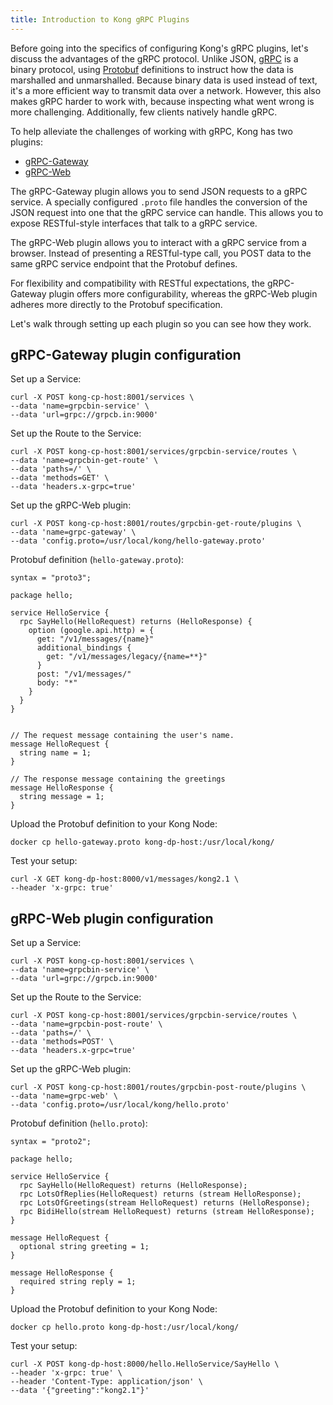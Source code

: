 ```yaml
---
title: Introduction to Kong gRPC Plugins
---
```


Before going into the specifics of configuring Kong's gRPC plugins, let's
discuss the advantages of the gRPC protocol. Unlike JSON,
[gRPC](https://en.wikipedia.org/wiki/GRPC)
is a binary protocol, using [Protobuf](https://en.wikipedia.org/wiki/Protocol_Buffers)
definitions to instruct how the data is marshalled and unmarshalled. Because
binary data is used instead of text, it's a more efficient way to transmit data
over a network. However, this also makes gRPC harder to work with, because inspecting
what went wrong is more challenging. Additionally, few clients natively handle gRPC.

To help alleviate the challenges of working with gRPC, Kong has two plugins:
- [gRPC-Gateway](/hub/kong-inc/grpc-gateway)
- [gRPC-Web](/hub/kong-inc/grpc-web)

The gRPC-Gateway plugin allows you to send JSON requests to a gRPC service. A
specially configured `.proto` file handles the conversion of the JSON request
into one that the gRPC service can handle. This allows you to expose RESTful-style
interfaces that talk to a gRPC service.

The gRPC-Web plugin allows you to interact with a gRPC service from a browser.
Instead of presenting a RESTful-type call, you POST data to the same
gRPC service endpoint that the Protobuf defines.

For flexibility and compatibility with RESTful expectations, the gRPC-Gateway
plugin offers more configurability, whereas the gRPC-Web plugin adheres more
directly to the Protobuf specification.

Let's walk through setting up each plugin so you can see how they work.

## gRPC-Gateway plugin configuration

Set up a Service:

```
curl -X POST kong-cp-host:8001/services \
--data 'name=grpcbin-service' \
--data 'url=grpc://grpcb.in:9000'
```

Set up the Route to the Service:

```
curl -X POST kong-cp-host:8001/services/grpcbin-service/routes \
--data 'name=grpcbin-get-route' \
--data 'paths=/' \
--data 'methods=GET' \
--data 'headers.x-grpc=true'
```

Set up the gRPC-Web plugin:

```
curl -X POST kong-cp-host:8001/routes/grpcbin-get-route/plugins \
--data 'name=grpc-gateway' \
--data 'config.proto=/usr/local/kong/hello-gateway.proto'
```

Protobuf definition (`hello-gateway.proto`):

```
syntax = "proto3";

package hello;

service HelloService {
  rpc SayHello(HelloRequest) returns (HelloResponse) {
    option (google.api.http) = {
      get: "/v1/messages/{name}"
      additional_bindings {
        get: "/v1/messages/legacy/{name=**}"
      }
      post: "/v1/messages/"
      body: "*"
    }
  }
}


// The request message containing the user's name.
message HelloRequest {
  string name = 1;
}

// The response message containing the greetings
message HelloResponse {
  string message = 1;
}
```

Upload the Protobuf definition to your Kong Node:

```
docker cp hello-gateway.proto kong-dp-host:/usr/local/kong/
```

Test your setup:

```
curl -X GET kong-dp-host:8000/v1/messages/kong2.1 \
--header 'x-grpc: true'
```

## gRPC-Web plugin configuration

Set up a Service:

```
curl -X POST kong-cp-host:8001/services \
--data 'name=grpcbin-service' \
--data 'url=grpc://grpcb.in:9000'
```

Set up the Route to the Service:

```
curl -X POST kong-cp-host:8001/services/grpcbin-service/routes \
--data 'name=grpcbin-post-route' \
--data 'paths=/' \
--data 'methods=POST' \
--data 'headers.x-grpc=true'
```

Set up the gRPC-Web plugin:

```
curl -X POST kong-cp-host:8001/routes/grpcbin-post-route/plugins \
--data 'name=grpc-web' \
--data 'config.proto=/usr/local/kong/hello.proto'
```

Protobuf definition (`hello.proto`):

```
syntax = "proto2";

package hello;

service HelloService {
  rpc SayHello(HelloRequest) returns (HelloResponse);
  rpc LotsOfReplies(HelloRequest) returns (stream HelloResponse);
  rpc LotsOfGreetings(stream HelloRequest) returns (HelloResponse);
  rpc BidiHello(stream HelloRequest) returns (stream HelloResponse);
}

message HelloRequest {
  optional string greeting = 1;
}

message HelloResponse {
  required string reply = 1;
}
```

Upload the Protobuf definition to your Kong Node:

```
docker cp hello.proto kong-dp-host:/usr/local/kong/
```

Test your setup:

```
curl -X POST kong-dp-host:8000/hello.HelloService/SayHello \
--header 'x-grpc: true' \
--header 'Content-Type: application/json' \
--data '{"greeting":"kong2.1"}'
```

